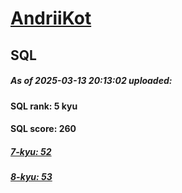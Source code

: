 # [AndriiKot](https://www.codewars.com/users/AndriiKot) 
## SQL

##### As of 2025-03-13 20:13:02 uploaded:

#### SQL rank: 5 kyu

#### SQL score: 260

##### [7-kyu: 52](https://github.com/AndriiKot/SQL__CodeWars/tree/main/kyu-7)

##### [8-kyu: 53](https://github.com/AndriiKot/SQL__CodeWars/tree/main/kyu-8)

